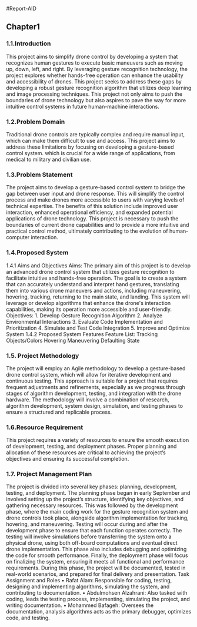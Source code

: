 #Report-AID
<h2>Chapter1</h2>
<h3>1.1.Introduction</h3>
<p>This project aims to simplify drone control by developing a system that recognizes human gestures to execute basic maneuvers such as moving up, down, left, and right. By leveraging gesture recognition technology, the project explores whether hands-free operation can enhance the usability and accessibility of drones. This project seeks to address these gaps by developing a robust gesture recognition algorithm that utilizes deep learning and image processing techniques. This project not only aims to push the boundaries of drone technology but also aspires to pave the way for more intuitive control systems in future human-machine interactions.</p>
<h3>1.2.Problem Domain</h3>
<p>Traditional drone controls are typically complex and require manual input, which can make them difficult to use and access. This project aims to address these limitations by focusing on developing a gesture-based control system. which is crucial for a wide range of applications, from medical to military and civilian use.</p>
<h3>1.3.Problem Statement</h3>
<p>The project aims to develop a gesture-based control system to bridge the gap between user input and drone response. This will simplify the control process and make drones more accessible to users with varying levels of technical expertise. The benefits of this solution include improved user interaction, enhanced operational efficiency, and expanded potential applications of drone technology. This project is necessary to push the boundaries of current drone capabilities and to provide a more intuitive and practical control method, ultimately contributing to the evolution of human-computer interaction.</p>
<h3>1.4.Proposed System </h3>
<p>
1.4.1 Aims and Objectives
Aims: The primary aim of this project is to develop an advanced drone control system that utilizes gesture recognition to facilitate intuitive and hands-free operation. The goal is to create a system that can accurately understand and interpret hand gestures, translating them into various drone maneuvers and actions, including maneuvering, hovering, tracking, returning to the main state, and landing. This system will leverage or develop algorithms that enhance the drone's interaction capabilities, making its operation more accessible and user-friendly.
Objectives:
1.	Develop Gesture Recognition Algorithm
2.	Analyze Environmental Interactions
3.	Evaluate Code Implementation and Prioritization
4.	Simulate and Test Code Integration
5.	Improve and Optimize System
1.4.2 Proposed System Features
Feature List:
Tracking Objects/Colors
Hovering
Maneuvering
Defaulting State
</p>
<h3>1.5. Project Methodology </h3>
<p>The project will employ an Agile methodology to develop a gesture-based drone control system, which will allow for iterative development and continuous testing. This approach is suitable for a project that requires frequent adjustments and refinements, especially as we progress through stages of algorithm development, testing, and integration with the drone hardware. The methodology will involve a combination of research, algorithm development, system design, simulation, and testing phases to ensure a structured and replicable process.</p>
<h3>1.6.Resource Requirement </h3>
<p>This project requires a variety of resources to ensure the smooth execution of development, testing, and deployment phases. Proper planning and allocation of these resources are critical to achieving the project’s objectives and ensuring its successful completion.</p>
<h3>1.7. Project Management Plan </h3>
<p>The project is divided into several key phases: planning, development, testing, and deployment. The planning phase began in early September and involved setting up the project’s structure, identifying key objectives, and gathering necessary resources. This was followed by the development phase, where the main coding work for the gesture recognition system and drone controls took place, alongside algorithm implementation for tracking, hovering, and maneuvering.
Testing will occur during and after the development phase to ensure that each function operates correctly. The testing will involve simulations before transferring the system onto a physical drone, using both off-board computations and eventual direct drone implementation. This phase also includes debugging and optimizing the code for smooth performance.
Finally, the deployment phase will focus on finalizing the system, ensuring it meets all functional and performance requirements. During this phase, the project will be documented, tested in real-world scenarios, and prepared for final delivery and presentation.
Task Assignment and Roles
•	Rafat Alam: Responsible for coding, testing, designing and implementing algorithms, simulating the system, and contributing to documentation.
•	Abdulmohsen Alzahrani: Also tasked with coding, leads the testing process, implementing, simulating the project, and writing documentation.
•	Mohammed Bafageh: Oversees the documentation, analysis algorithms acts as the primary debugger, optimizes code, and testing.
</p>



